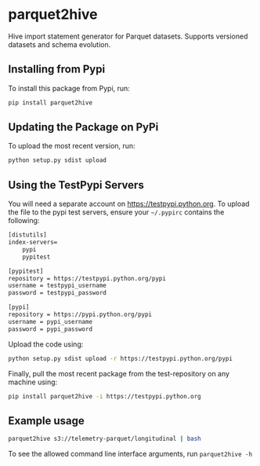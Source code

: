 # parquet2hive
Hive import statement generator for Parquet datasets. Supports versioned datasets and schema evolution.

## Installing from Pypi 
To install this package from Pypi, run:

```bash
pip install parquet2hive
```

## Updating the Package on PyPi
To upload the most recent version, run:

```bash
python setup.py sdist upload
```

## Using the TestPypi Servers
You will need a separate account on https://testpypi.python.org.
To upload the file to the pypi test servers, ensure your ```~/.pypirc``` contains the following:

```bash
[distutils]
index-servers=
    pypi
    pypitest

[pypitest]
repository = https://testpypi.python.org/pypi
username = testpypi_username 
password = testpypi_password 

[pypi]
repository = https://pypi.python.org/pypi
username = pypi_username 
password = pypi_password   
```

Upload the code using:
```bash
python setup.py sdist upload -r https://testpypi.python.org/pypi
```

Finally, pull the most recent package from the test-repository on any machine using:
```bash
pip install parquet2hive -i https://testpypi.python.org
```

## Example usage
```bash
parquet2hive s3://telemetry-parquet/longitudinal | bash
```

To see the allowed command line interface arguments, run ```parquet2hive -h```
